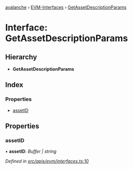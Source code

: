 [avalanche](../README.md) › [EVM-Interfaces](../modules/evm_interfaces.md) › [GetAssetDescriptionParams](evm_interfaces.getassetdescriptionparams.md)

# Interface: GetAssetDescriptionParams

## Hierarchy

* **GetAssetDescriptionParams**

## Index

### Properties

* [assetID](evm_interfaces.getassetdescriptionparams.md#assetid)

## Properties

###  assetID

• **assetID**: *Buffer | string*

*Defined in [src/apis/evm/interfaces.ts:10](https://github.com/ava-labs/avalanchejs/blob/8033096/src/apis/evm/interfaces.ts#L10)*
